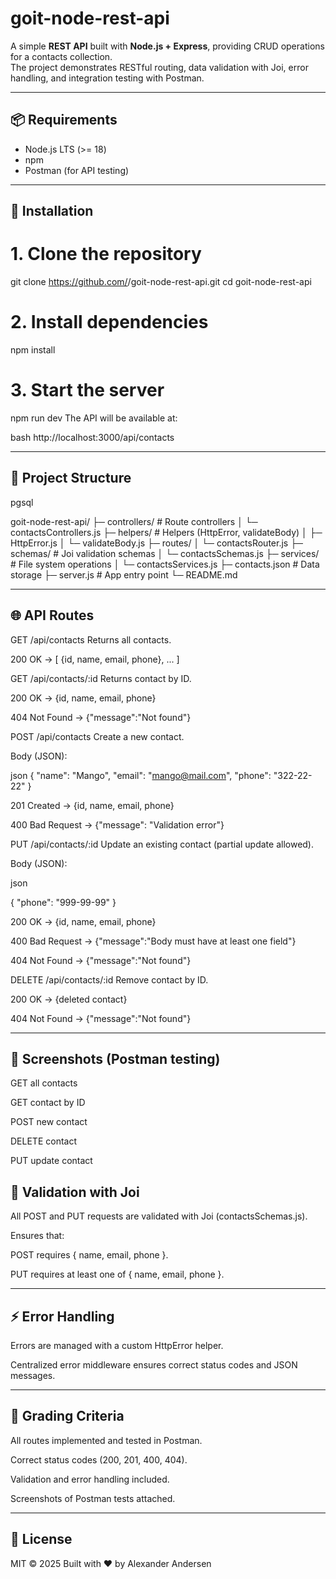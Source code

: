 # goit-node-rest-api

A simple **REST API** built with **Node.js + Express**, providing CRUD operations for a contacts collection.  
The project demonstrates RESTful routing, data validation with Joi, error handling, and integration testing with Postman.  

---

## 📦 Requirements
- Node.js LTS (>= 18)
- npm
- Postman (for API testing)

---

## 🚀 Installation


# 1. Clone the repository
git clone https://github.com/<your-username>/goit-node-rest-api.git
cd goit-node-rest-api

# 2. Install dependencies
npm install

# 3. Start the server
npm run dev
The API will be available at:

bash
http://localhost:3000/api/contacts


---


## 📂 Project Structure


pgsql

goit-node-rest-api/
├─ controllers/          # Route controllers
│  └─ contactsControllers.js
├─ helpers/              # Helpers (HttpError, validateBody)
│  ├─ HttpError.js
│  └─ validateBody.js
├─ routes/
│  └─ contactsRouter.js
├─ schemas/              # Joi validation schemas
│  └─ contactsSchemas.js
├─ services/             # File system operations
│  └─ contactsServices.js
├─ contacts.json         # Data storage
├─ server.js             # App entry point
└─ README.md


---


## 🌐 API Routes
GET /api/contacts
Returns all contacts.

200 OK → [ {id, name, email, phone}, ... ]

GET /api/contacts/:id
Returns contact by ID.

200 OK → {id, name, email, phone}

404 Not Found → {"message":"Not found"}

POST /api/contacts
Create a new contact.

Body (JSON):



json
{
  "name": "Mango",
  "email": "mango@mail.com",
  "phone": "322-22-22"
}


201 Created → {id, name, email, phone}

400 Bad Request → {"message": "Validation error"}

PUT /api/contacts/:id
Update an existing contact (partial update allowed).

Body (JSON):

json

{
  "phone": "999-99-99"
}


200 OK → {id, name, email, phone}

400 Bad Request → {"message":"Body must have at least one field"}

404 Not Found → {"message":"Not found"}

DELETE /api/contacts/:id
Remove contact by ID.

200 OK → {deleted contact}

404 Not Found → {"message":"Not found"}



---


## 📸 Screenshots (Postman testing)
GET all contacts

GET contact by ID

POST new contact

DELETE contact

PUT update contact




## 📡 Validation with Joi
All POST and PUT requests are validated with Joi (contactsSchemas.js).

Ensures that:

POST requires { name, email, phone }.

PUT requires at least one of { name, email, phone }.


---


## ⚡ Error Handling
Errors are managed with a custom HttpError helper.

Centralized error middleware ensures correct status codes and JSON messages.


---


## 📖 Grading Criteria
All routes implemented and tested in Postman.

Correct status codes (200, 201, 400, 404).

Validation and error handling included.

Screenshots of Postman tests attached.




---


## 📝 License
MIT © 2025
Built with ❤️ by Alexander Andersen
